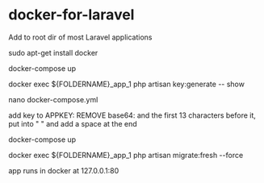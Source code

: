 # docker-for-laravel

Add to root dir of most Laravel applications

sudo apt-get install docker

docker-compose up

docker exec ${FOLDERNAME}_app_1 php artisan key:generate -- show

nano docker-compose.yml 

add key to APPKEY:
REMOVE base64: and the first 13 characters before it, put into " " and add a space at the end

docker-compose up

docker exec ${FOLDERNAME}_app_1 php artisan migrate:fresh --force

app runs in docker at 127.0.0.1:80
